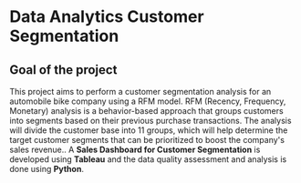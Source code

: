 # Data Analytics Customer Segmentation

## Goal of the project
This project aims to perform a customer segmentation analysis for an automobile bike company using a RFM model. RFM (Recency, Frequency, Monetary) analysis is a behavior-based approach that groups customers into segments based on their previous purchase transactions. The analysis will divide the customer base into 11 groups, which will help determine the target customer segments that can be prioritized to boost the company's sales revenue.. A <b>Sales Dashboard for Customer Segmentation</b> is developed using <b>Tableau</b> and the data quality assessment and analysis is done using <b>Python</b>.

